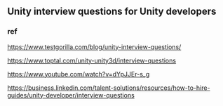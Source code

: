 ## Unity interview questions for Unity developers



### ref
https://www.testgorilla.com/blog/unity-interview-questions/

https://www.toptal.com/unity-unity3d/interview-questions

https://www.youtube.com/watch?v=dYpJJEr-s_g

https://business.linkedin.com/talent-solutions/resources/how-to-hire-guides/unity-developer/interview-questions


